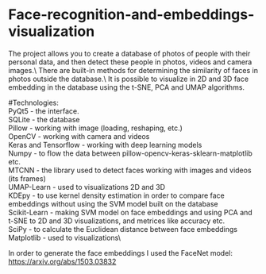 # Face-recognition-and-embeddings-visualization

The project allows you to create a database of photos of people with their personal data, and then detect these people in photos, videos and camera images.\ There are built-in methods for determining the similarity of faces in photos outside the database.\ It is possible to visualize in 2D and 3D face embedding in the database using the t-SNE, PCA and UMAP algorithms.

#Technologies:  \
PyQt5 - the interface. \
SQLite - the database\
Pillow - working with image (loading, reshaping, etc.)\
OpenCV - working with camera and videos\
Keras and Tensorflow - working with deep learning models\
Numpy - to flow the data between pillow-opencv-keras-sklearn-matplotlib etc.\
MTCNN - the library used to detect faces working with images and videos (its frames)\
UMAP-Learn - used to visualizations 2D and 3D \
KDEpy - to use kernel density estimation in order to compare face embeddings without using the SVM model built on the database\
Scikit-Learn - making SVM model on face embeddings and using PCA and t-SNE to 2D and 3D visualizations, and metrices like accuracy etc.\
SciPy - to calculate the Euclidean distance between face embeddings\
Matplotlib - used to visualizations\

In order to generate the face embeddings I used the FaceNet model:\
https://arxiv.org/abs/1503.03832
